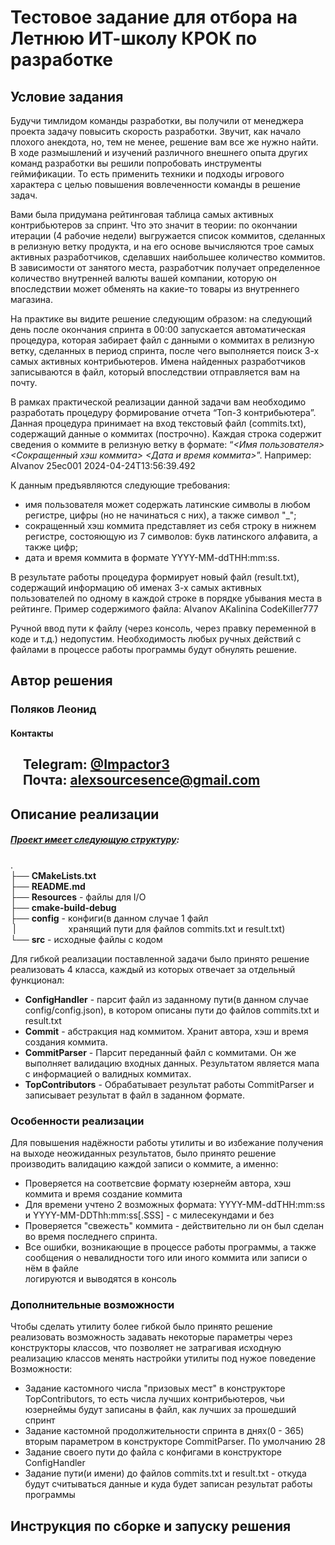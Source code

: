 # Тестовое задание для отбора на Летнюю ИТ-школу КРОК по разработке

## Условие задания
Будучи тимлидом команды разработки, вы получили от менеджера проекта задачу повысить скорость разработки. Звучит, как начало плохого анекдота, но, тем не менее, решение вам все же нужно найти. В ходе размышлений и изучений различного внешнего опыта других команд разработки вы решили попробовать инструменты геймификации. То есть применить техники и подходы игрового характера с целью повышения вовлеченности команды в решение задач.

Вами была придумана рейтинговая таблица самых активных контрибьютеров за спринт. Что это значит в теории: по окончании итерации (4 рабочие недели) выгружается список коммитов, сделанных в релизную ветку продукта, и на его основе вычисляются трое самых активных разработчиков, сделавших наибольшее количество коммитов. В зависимости от занятого места, разработчик получает определенное количество внутренней валюты вашей компании, которую он впоследствии может обменять на какие-то товары из внутреннего магазина.

На практике вы видите решение следующим образом: на следующий день после окончания спринта в 00:00 запускается автоматическая процедура, которая забирает файл с данными о коммитах в релизную ветку, сделанных в период спринта, после чего выполняется поиск 3-х самых активных контрибьютеров. Имена найденных разработчиков записываются в файл, который впоследствии отправляется вам на почту.

В рамках практической реализации данной задачи вам необходимо разработать процедуру формирование отчета “Топ-3 контрибьютера”. Данная процедура принимает на вход текстовый файл (commits.txt), содержащий данные о коммитах (построчно). Каждая строка содержит сведения о коммите в релизную ветку в формате: “_<Имя пользователя> <Сокращенный хэш коммита> <Дата и время коммита>_”.
Например: AIvanov 25ec001 2024-04-24T13:56:39.492

К данным предъявляются следующие требования:
- имя пользователя может содержать латинские символы в любом регистре, цифры (но не начинаться с них), а также символ "_";
- сокращенный хэш коммита представляет из себя строку в нижнем регистре, состояющую из 7 символов: букв латинского алфавита, а также цифр;
- дата и время коммита в формате YYYY-MM-ddTHH:mm:ss.

В результате работы процедура формирует новый файл (result.txt), содержащий информацию об именах 3-х самых активных пользователей по одному в каждой строке в порядке убывания места в рейтинге. Пример содержимого файла:
AIvanov
AKalinina
CodeKiller777

Ручной ввод пути к файлу (через консоль, через правку переменной в коде и т.д.) недопустим. Необходимость любых ручных действий с файлами в процессе работы программы будут обнулять решение.

## Автор решения

### Поляков Леонид
#### Контакты<br>
&nbsp;&nbsp;&nbsp;&nbsp;Telegram: [@Impactor3](https://t.me/Impactor3 "Impactor3")<br>
&nbsp;&nbsp;&nbsp;&nbsp;Почта: alexsourcesence@gmail.com<br>
---

## Описание реализации

##### <u>Проект имеет следующую структуру</u>:

.  
├── **CMakeLists.txt**  
├── **README.md**  
├── **Resources**  - файлы для I/O  
├── **cmake-build-debug**  
├── **config** - конфиги(в данном случае 1 файл <br> &nbsp;|&emsp;&emsp;&emsp;&emsp;&emsp;&emsp;хранящий пути для файлов commits.txt и result.txt)  
└── **src**  - исходные файлы с кодом

Для гибкой реализации поставленной задачи было принято решение реализовать 4 класса, каждый из которых отвечает за отдельный функционал:

* **ConfigHandler** - парсит файл из заданному пути(в данном случае config/config.json), в котором описаны пути до файлов commits.txt и result.txt
* **Commit** - абстракция над коммитом. Хранит автора, хэш и время создания коммита.
* **CommitParser** - Парсит переданный файл с коммитами. Он же выполняет валидацию входных данных. Результатом является мапа с информацией о валидных коммитах.
* **TopContributors** - Обрабатывает результат работы CommitParser и записывает результат в файл в заданном формате.

### Особенности реализации

Для повышения надёжности работы утилиты и во избежание получения на выходе неожиданных результатов, было принято решение производить валидацию каждой записи о коммите, а именно:

* Проверяется на соответсвие формату юзернейм автора, хэш коммита и время создание коммита
* Для времени учтено 2 возможных формата: YYYY-MM-ddTHH:mm:ss и YYYY-MM-DDThh:mm:ss[.SSS] - с милесекундами и без
* Проверяется "свежесть" коммита - действительно ли он был сделан во время последнего спринта.
* Все ошибки, возникающие в процессе работы программы, а также сообщения о невалидности того или иного коммита или записи о нём в файле<br>логируются и выводятся в консоль

### Дополнительные возможности

Чтобы сделать утилиту более гибкой было принято решение реализовать возможность задавать некоторые параметры через конструкторы классов, что позволяет не затрагивая исходную реализацию классов менять настройки утилиты под нужое поведение  
Возможности:

* Задание кастомного числа "призовых мест" в конструкторе TopContributors, то есть числа лучших контрибьютеров, чьи юзернеймы будут записаны в файл, как лучших за прошедший спринт
* Задание кастомной продолжительности спринта в днях(0 - 365) вторым параметром в конструкторе CommitParser. По умолчанию 28
* Задание своего пути до файла с конфигами в конструкторе ConfigHandler
* Задание пути(и имени) до файлов commits.txt и result.txt - откуда будут считываться данные и куда будет записан результат работы программы

## Инструкция по сборке и запуску решения
